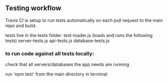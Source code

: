## Testing workflow ##

Travis CI is setup to run tests automatically on each pull request to the main repo and build.

tests live in the tests folder:
test-loader.js (loads and runs the following tests)
  server-tests.js
  api-tests.js
  database-tests.js

### to run code against all tests locally: ###

check that all servers/databases the app needs are running

run 'npm test' from the main directory in terminal